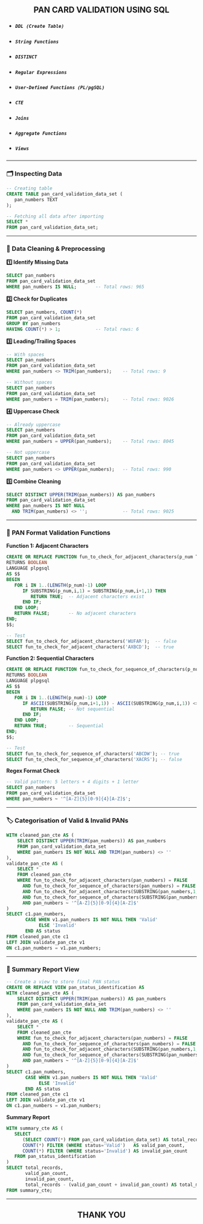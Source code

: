 ## <p align = 'center'>PAN CARD VALIDATION USING SQL</p>
-   ##### `DDL (Create Table)`

-   ##### `String Functions`

-   ##### `DISTINCT`

-   ##### `Regular Expressions`

-   ##### `User-Defined Functions (PL/pgSQL)`
-    ##### `CTE`
-    ##### `Joins`
- ##### `Aggregate Functions`
-  ##### `Views`


------------------------------------------------------------------------

### 🗂️ Inspecting Data

``` sql
-- Creating table
CREATE TABLE pan_card_validation_data_set (
   pan_numbers TEXT
);

-- Fetching all data after importing
SELECT * 
FROM pan_card_validation_data_set;
```

------------------------------------------------------------------------

### 🔎 Data Cleaning & Preprocessing

**1️⃣ Identify Missing Data**

``` sql
SELECT pan_numbers
FROM pan_card_validation_data_set
WHERE pan_numbers IS NULL;       -- Total rows: 965
```

**2️⃣ Check for Duplicates**

``` sql
SELECT pan_numbers, COUNT(*)
FROM pan_card_validation_data_set
GROUP BY pan_numbers
HAVING COUNT(*) > 1;             -- Total rows: 6
```

**3️⃣ Leading/Trailing Spaces**

``` sql
-- With spaces
SELECT pan_numbers
FROM pan_card_validation_data_set
WHERE pan_numbers <> TRIM(pan_numbers);    -- Total rows: 9

-- Without spaces
SELECT pan_numbers
FROM pan_card_validation_data_set
WHERE pan_numbers = TRIM(pan_numbers);     -- Total rows: 9026
```

**4️⃣ Uppercase Check**

``` sql
-- Already uppercase
SELECT pan_numbers
FROM pan_card_validation_data_set
WHERE pan_numbers = UPPER(pan_numbers);    -- Total rows: 8045

-- Not uppercase
SELECT pan_numbers
FROM pan_card_validation_data_set
WHERE pan_numbers <> UPPER(pan_numbers);   -- Total rows: 990
```

**5️⃣ Combine Cleaning**

``` sql
SELECT DISTINCT UPPER(TRIM(pan_numbers)) AS pan_numbers
FROM pan_card_validation_data_set
WHERE pan_numbers IS NOT NULL 
  AND TRIM(pan_numbers) <> '';             -- Total rows: 9025
```

------------------------------------------------------------------------

### 🧩 PAN Format Validation Functions

**Function 1: Adjacent Characters**

``` sql
CREATE OR REPLACE FUNCTION fun_to_check_for_adjacent_characters(p_num TEXT)
RETURNS BOOLEAN
LANGUAGE plpgsql
AS $$
BEGIN
   FOR i IN 1..(LENGTH(p_num)-1) LOOP
      IF SUBSTRING(p_num,i,1) = SUBSTRING(p_num,i+1,1) THEN
         RETURN TRUE;  -- Adjacent characters exist
      END IF;
   END LOOP;
   RETURN FALSE;       -- No adjacent characters
END;
$$;

-- Test
SELECT fun_to_check_for_adjacent_characters('WUFAR');  -- false
SELECT fun_to_check_for_adjacent_characters('AXBCD');  -- true
```

**Function 2: Sequential Characters**

``` sql
CREATE OR REPLACE FUNCTION fun_to_check_for_sequence_of_characters(p_num TEXT)
RETURNS BOOLEAN
LANGUAGE plpgsql
AS $$
BEGIN
   FOR i IN 1..(LENGTH(p_num)-1) LOOP
      IF ASCII(SUBSTRING(p_num,i+1,1)) - ASCII(SUBSTRING(p_num,i,1)) <> 1 THEN
         RETURN FALSE; -- Not sequential
      END IF;
   END LOOP;
   RETURN TRUE;        -- Sequential
END;
$$;

-- Test
SELECT fun_to_check_for_sequence_of_characters('ABCDW'); -- true
SELECT fun_to_check_for_sequence_of_characters('XACRS'); -- false
```

**Regex Format Check**

``` sql
-- Valid pattern: 5 letters + 4 digits + 1 letter
SELECT pan_numbers
FROM pan_card_validation_data_set
WHERE pan_numbers ~ '^[A-Z]{5}[0-9]{4}[A-Z]$';
```

------------------------------------------------------------------------

### 🏷️ Categorisation of Valid & Invalid PANs

``` sql
WITH cleaned_pan_cte AS (
    SELECT DISTINCT UPPER(TRIM(pan_numbers)) AS pan_numbers
    FROM pan_card_validation_data_set
    WHERE pan_numbers IS NOT NULL AND TRIM(pan_numbers) <> ''
),
validate_pan_cte AS (
    SELECT * 
    FROM cleaned_pan_cte
    WHERE fun_to_check_for_adjacent_characters(pan_numbers) = FALSE
      AND fun_to_check_for_sequence_of_characters(pan_numbers) = FALSE
      AND fun_to_check_for_adjacent_characters(SUBSTRING(pan_numbers,1,5)) = FALSE
      AND fun_to_check_for_sequence_of_characters(SUBSTRING(pan_numbers,6,4)) = FALSE
      AND pan_numbers ~ '^[A-Z]{5}[0-9]{4}[A-Z]$'
)
SELECT c1.pan_numbers,
       CASE WHEN v1.pan_numbers IS NOT NULL THEN 'Valid'
            ELSE 'Invalid'
       END AS status
FROM cleaned_pan_cte c1
LEFT JOIN validate_pan_cte v1
ON c1.pan_numbers = v1.pan_numbers;
```

------------------------------------------------------------------------

### 🧮 Summary Report View

``` sql
-- Create a view to store final PAN status
CREATE OR REPLACE VIEW pan_status_identification AS
WITH cleaned_pan_cte AS (
    SELECT DISTINCT UPPER(TRIM(pan_numbers)) AS pan_numbers
    FROM pan_card_validation_data_set
    WHERE pan_numbers IS NOT NULL AND TRIM(pan_numbers) <> ''
),
validate_pan_cte AS (
    SELECT *
    FROM cleaned_pan_cte
    WHERE fun_to_check_for_adjacent_characters(pan_numbers) = FALSE
      AND fun_to_check_for_sequence_of_characters(pan_numbers) = FALSE
      AND fun_to_check_for_adjacent_characters(SUBSTRING(pan_numbers,1,5)) = FALSE
      AND fun_to_check_for_sequence_of_characters(SUBSTRING(pan_numbers,6,4)) = FALSE
      AND pan_numbers ~ '^[A-Z]{5}[0-9]{4}[A-Z]$'
)
SELECT c1.pan_numbers,
       CASE WHEN v1.pan_numbers IS NOT NULL THEN 'Valid'
            ELSE 'Invalid'
       END AS status
FROM cleaned_pan_cte c1
LEFT JOIN validate_pan_cte v1
ON c1.pan_numbers = v1.pan_numbers;
```

**Summary Report**

``` sql
WITH summary_cte AS (
   SELECT 
      (SELECT COUNT(*) FROM pan_card_validation_data_set) AS total_records,
      COUNT(*) FILTER (WHERE status='Valid')   AS valid_pan_count,
      COUNT(*) FILTER (WHERE status='Invalid') AS invalid_pan_count
   FROM pan_status_identification
)
SELECT total_records,
       valid_pan_count,
       invalid_pan_count,
       total_records - (valid_pan_count + invalid_pan_count) AS total_missing_pan_count
FROM summary_cte;
```

------------------------------------------------------------------------


## <p align = 'center'>THANK YOU</p>
